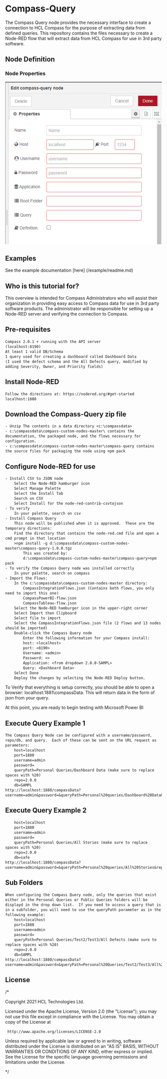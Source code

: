 # Compass-Query
The Compass Query node provides the necessary interface to create a connection to HCL Compass for the purpose of extracting data from defined queries.
This repository contains the files necessary to create a Node-RED flow that will extract data from HCL Compass for use in 3rd party software.

## Node Definition

### Node Properties

![Node Properties](statics/properties.png)

## Examples
See the example documentation [here] (/example/readme.md)

## Who is this tutorial for?

This overview is intended for Compass Administrators who will assist their organization in providing easy access to Compass data for use in 3rd party software products.  The administrator will be responsible for setting up a Node-RED server and verifying the connection to Compass.

## Pre-requisites
	Compass 2.0.1 + running with the API server
	(localhost:8190)
	At least 1 valid DB/Schema
	1 query used for creating a dashboard called Dashboard Data
	(I used the defect schema and the All Defects query, modified by adding Severity, Owner, and Priority fields)
	
## Install Node-RED
	Follow the directions at: https://nodered.org/#get-started
	localhost:1880
	
## Download the Compass-Query zip file
	- Unzip The contents in a data directory <c:\compassdata>
	- c:\compassdata\compass-custom-nodes-master\ contains the documentation, the packaged node, and the flows necessary for configuration.  
	- c:\compassdata\compass-custom-nodes-master\compass-query contains the source files for packaging the node using npm pack
		
## Configure Node-RED for use
	- Install CSV to JSON node
		Select the Node-RED hamburger icon
		Select Manage Palette
		Select the Install Tab
		Search on CSV
		Select Install for the node-red-contrib-csvtojson
	- To verify
		In your palette, search on csv
	- Install Compass Query  
		This node will be published when it is approved.  These are the temporary directions:
		Find the directory that contains the node-red.cmd file and open a cmd prompt in that location
		>npm install -g d:\compassdata\compass-custom-nodes-master\compass-query-1.0.0.tgz
			This was created by:
			d:\compassdata\compass-custom-nodes-master\compass-query>npm pack
	- To verify the Compass Query node was installed correctly
		In your palette, search on compass
	- Import the Flows:
		In the c:\compassdata\compass-custom-nodes-master directory:
			CompassIntegrationFlows.json (Contains both flows, you only need to import this one)
			CompassPowerBI-flow.json
			CompassTableau-flow.json
		Select the Node-RED hamburger icon in the upper-right corner
		Select Import then Clipboard
		Select file to import
		Select the CompassIntegrationFlows.json file (2 flows and 13 nodes should be imported)
		Double-click the Compass Query node
			Enter the following information for your Compass install:
			host: <localhost>
			port: <8190>
			Username: <admin>
			Password: <>
			Application: <from dropdown 2.0.0-SAMPL>
			Query: <Dashboard Data>
		Select Done
		Deploy the changes by selecting the Node-RED Deploy button.

To Verify that everything is setup correctly, you should be able to open a browser: localhost:1881\compassData.  This will return data in the form of json from your query.

At this point, you are ready to begin testing with Microsoft Power BI

## Execute Query Example 1 
	The Compass Query Node can be configured with a username/password, repo/db, and query.  Each of these can be sent on the URL request as parameters:
		host=localhost
		port=1880
		username=admin
		password=
		queryPath=Personal Queries/Dashboard Data (make sure to replace spaces with %20)
		repo=2.0.0
		db=SAMPL
	http://localhost:1880/compassData?username=admin&password=&queryPath=Personal%20queries/Dashboard%20Data&repo=2.0.0&db=SAMPL

## Execute Query Example 2
	
		host=localhost
		port=1880
		username=admin
		password=
		queryPath=Personal Queries/All Stories (make sure to replace spaces with %20)
		repo=2.0.0
		db=safe
	http://localhost:1880/compassData?username=admin&password=&queryPath=Personal%20queries/All%20Stories&repo=2.0.0&db=safe


## Sub Folders
	When configuring the Compass Query node, only the queries that exist either in the Personal Queries or Public Queries folders will be displayd in the drop down list.  If you need to access a query that is in a subfolder, you will need to use the queryPath parameter as in the following example:
		host=localhost
		port=1880
		username=admin
		password=
		queryPath=Personal Queries/Test2/Test3/All Defects (make sure to replace spaces with %20)
		repo=2.0.0
		db=SAMPL
	http://localhost:1880/compassData?username=admin&password=&queryPath=Personal%20Queries/Test2/Test3/All%20Defects&repo=2.0.0&db=SAMPL	
	
## License

/*
 
 Copyright 2021 HCL Technologies Ltd.

 Licensed under the Apache License, Version 2.0 (the "License");
 you may not use this file except in compliance with the License.
 You may obtain a copy of the License at

     http://www.apache.org/licenses/LICENSE-2.0

 Unless required by applicable law or agreed to in writing, software
 distributed under the License is distributed on an "AS IS" BASIS,
 WITHOUT WARRANTIES OR CONDITIONS OF ANY KIND, either express or implied.
 See the License for the specific language governing permissions and
 limitations under the License.
 
*/




